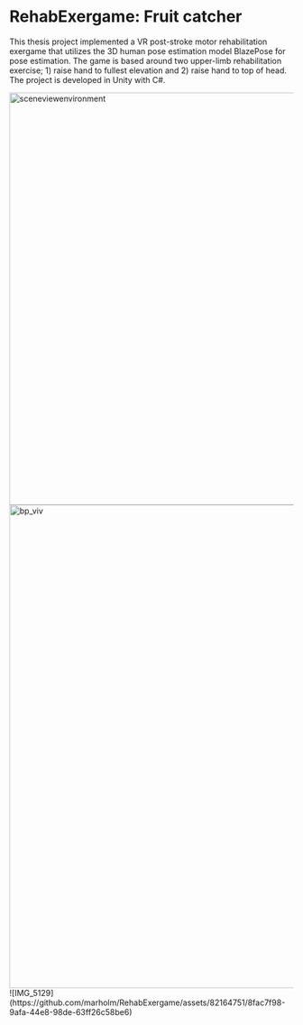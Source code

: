 # RehabExergame: Fruit catcher

This thesis project implemented a VR post-stroke motor rehabilitation exergame that utilizes the 3D human pose estimation model BlazePose for pose estimation. The game is based around two upper-limb rehabilitation exercise; 1) raise hand to fullest elevation and 2) raise hand to top of head.
The project is developed in Unity with C#. 

<img width="731" alt="sceneviewenvironment" src="https://github.com/marholm/RehabExergame/assets/82164751/f9914268-8ac0-42c8-a89b-15c20aab443f">
<img width="857" alt="bp_viv" src="https://github.com/marholm/RehabExergame/assets/82164751/07fc0801-742b-4d98-9d13-5f69b3bf2e2f">
![IMG_5129](https://github.com/marholm/RehabExergame/assets/82164751/8fac7f98-9afa-44e8-98de-63ff26c58be6)
